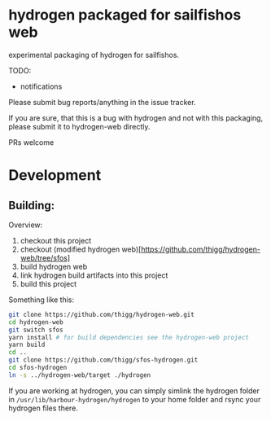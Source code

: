 # hydrogen packaged for sailfishos web

experimental packaging of hydrogen for sailfishos.

TODO:
 - notifications


Please submit bug reports/anything in the issue tracker.

If you are sure, that this is a bug with hydrogen and not with this packaging, please submit it to hydrogen-web directly.

PRs welcome


# Development

## Building:

Overview:
 1. checkout this project
 2. checkout (modified hydrogen web)[https://github.com/thigg/hydrogen-web/tree/sfos]
 3. build hydrogen web
 4. link hydrogen build artifacts into this project
 5. build this project

Something like this:
```bash
git clone https://github.com/thigg/hydrogen-web.git
cd hydrogen-web
git switch sfos
yarn install # for build dependencies see the hydrogen-web project
yarn build
cd ..
git clone https://github.com/thigg/sfos-hydrogen.git
cd sfos-hydrogen
ln -s ../hydrogen-web/target ./hydrogen
```


If you are working at hydrogen, you can simply simlink the hydrogen folder in `/usr/lib/harbour-hydrogen/hydrogen` to your home folder and rsync your hydrogen files there.


